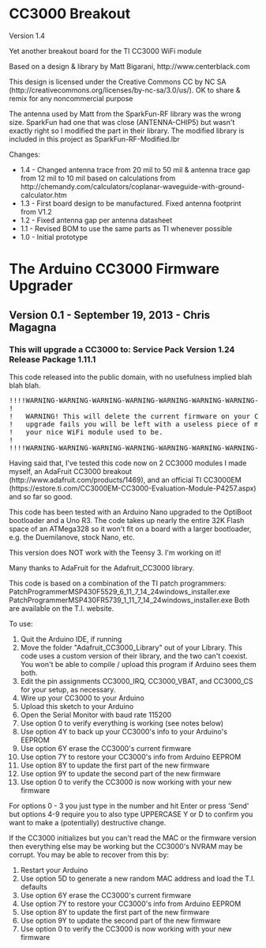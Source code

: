 CC3000 Breakout
=============

<p>Version 1.4</p>

<p>Yet another breakout board for the TI CC3000 WiFi module</p>

<p>Based on a design & library by Matt Bigarani, http://www.centerblack.com</p>

<p>This design is licensed under the Creative Commons CC by NC SA (http://creativecommons.org/licenses/by-nc-sa/3.0/us/). OK to share & remix for any noncommercial purpose</p>

<p>The antenna used by Matt from the SparkFun-RF library was the wrong size. SparkFun had one that was close (ANTENNA-CHIP5) but wasn't exactly right so I modified the part in their library. The modified library is included in this project as SparkFun-RF-Modified.lbr</p>
 
<p>Changes:</p>
<ul>
<li>1.4 - Changed antenna trace from 20 mil to 50 mil & antenna trace gap from 12 mil to 10 mil based on calculations from http://chemandy.com/calculators/coplanar-waveguide-with-ground-calculator.htm</li>
<li>1.3 - First board design to be manufactured. Fixed antenna footprint from V1.2</li>
<li>1.2 - Fixed antenna gap per antenna datasheet</li>
<li>1.1 - Revised BOM to use the same parts as TI whenever possible</li>
<li>1.0 - Initial prototype</li>
</ul>





<h1>The Arduino CC3000 Firmware Upgrader</h1>
<h2>Version 0.1 - September 19, 2013 - Chris Magagna</h2>
<h3>This will upgrade a CC3000 to:
		Service Pack Version 1.24
		Release Package 1.11.1
</h3>

<p>					
	This code released into the public domain, with no usefulness implied blah
	blah blah.
</p>
	
<pre>
!!!!WARNING-WARNING-WARNING-WARNING-WARNING-WARNING-WARNING-WARNING-WARNING
!	
!	WARNING! This will delete the current firmware on your CC3000. If this
!	upgrade fails you will be left with a useless piece of metal where
!	your nice WiFi module used to be.
!	
!!!!WARNING-WARNING-WARNING-WARNING-WARNING-WARNING-WARNING-WARNING-WARNING
</pre>

<p>	
	Having said that, I've tested this code now on 2 CC3000 modules I made
	myself, an AdaFruit CC3000 breakout
	(http://www.adafruit.com/products/1469), and an official TI CC3000EM
	(https://estore.ti.com/CC3000EM-CC3000-Evaluation-Module-P4257.aspx)
	and so far so good.
</p>

<p>	
	This code has been tested with an Arduino Nano upgraded to the OptiBoot
	bootloader and a Uno R3. The code takes up nearly the entire 32K Flash
	space of an ATMega328 so it won't fit on a board with a larger
	bootloader, e.g. the Duemilanove, stock Nano, etc.
</p>

<p>
	This version does NOT work with the Teensy 3. I'm working on it!
</p>

<p>
	Many thanks to AdaFruit for the Adafruit_CC3000 library.
</p>

<p>	
	This code is based on a combination of the TI patch programmers:
	PatchProgrammerMSP430F5529_6_11_7_14_24windows_installer.exe
	PatchProgrammerMSP430FR5739_1_11_7_14_24windows_installer.exe
	Both are available on the T.I. website.
</p>
	
<p>
	To use:
</p>

<ol>	
	<li>Quit the Arduino IDE, if running</li>
	<li>Move the folder "Adafruit_CC3000_Library" out of your Library. This code
		uses a custom version of their library, and the two can't coexist. You
		won't be able to compile / upload this program if Arduino sees them both.</li>
	<li>Edit the pin assignments CC3000_IRQ, CC3000_VBAT, and CC3000_CS for your
		setup, as necessary.</li>
	<li>Wire up your CC3000 to your Arduino</li>
	<li>Upload this sketch to your Arduino</li>
	<li>Open the Serial Monitor with baud rate 115200</li>
	<li>Use option 0 to verify everything is working (see notes below)</li>
	<li>Use option 4Y to back up your CC3000's info to your Arduino's EEPROM</li>
	<li>Use option 6Y erase the CC3000's current firmware</li>
	<li>Use option 7Y to restore your CC3000's info from Arduino EEPROM</li>
	<li>Use option 8Y to update the first part of the new firmware</li>
	<li>Use option 9Y to update the second part of the new firmware</li>
	<li>Use option 0 to verify the CC3000 is now working with your new firmware</li>
</ol>

<p>
	For options 0 - 3 you just type in the number and hit Enter or press 'Send'
	but options 4-9 require you to also type UPPERCASE Y or D to confirm you
	want to make a (potentially) destructive change.
</p>

<p>	
	If the CC3000 initializes but you can't read the MAC or the firmware
	version then everything else may be working but the CC3000's NVRAM may be
	corrupt. You may be able to recover from this by:
</p>

<ol>	
	<li>Restart your Arduino</li>
	<li>Use option 5D to generate a new random MAC address and load the T.I.
		defaults</li>
	<li>Use option 6Y erase the CC3000's current firmware</li>
	<li>Use option 7Y to restore your CC3000's info from Arduino EEPROM</li>
	<li>Use option 8Y to update the first part of the new firmware</li>
	<li>Use option 9Y to update the second part of the new firmware</li>
	<li>Use option 0 to verify the CC3000 is now working with your new firmware</li>
</ol>